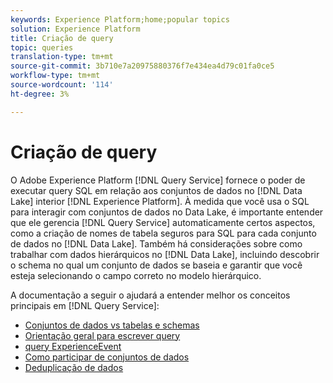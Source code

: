 ```yaml
---
keywords: Experience Platform;home;popular topics
solution: Experience Platform
title: Criação de query
topic: queries
translation-type: tm+mt
source-git-commit: 3b710e7a20975880376f7e434ea4d79c01fa0ce5
workflow-type: tm+mt
source-wordcount: '114'
ht-degree: 3%

---
```



# Criação de query

O Adobe Experience Platform [!DNL Query Service] fornece o poder de executar query SQL em relação aos conjuntos de dados no [!DNL Data Lake] interior [!DNL Experience Platform]. À medida que você usa o SQL para interagir com conjuntos de dados no Data Lake, é importante entender que ele gerencia [!DNL Query Service] automaticamente certos aspectos, como a criação de nomes de tabela seguros para SQL para cada conjunto de dados no [!DNL Data Lake]. Também há considerações sobre como trabalhar com dados hierárquicos no [!DNL Data Lake], incluindo descobrir o schema no qual um conjunto de dados se baseia e garantir que você esteja selecionando o campo correto no modelo hierárquico.

A documentação a seguir o ajudará a entender melhor os conceitos principais em [!DNL Query Service]:

- [Conjuntos de dados vs tabelas e schemas](./datasets-and-tables.md)
- [Orientação geral para escrever query](./writing-queries.md)
- [query ExperienceEvent](./experience-event-queries.md)
- [Como participar de conjuntos de dados](./joining-datasets.md)
- [Deduplicação de dados](./deduplication.md)
